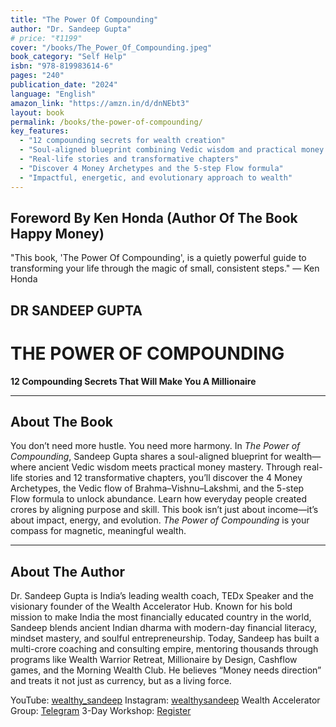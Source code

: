 ```yaml
---
title: "The Power Of Compounding"
author: "Dr. Sandeep Gupta"
# price: "₹1199"
cover: "/books/The_Power_Of_Compounding.jpeg"
book_category: "Self Help"
isbn: "978-819983614-6"
pages: "240"
publication_date: "2024"
language: "English"
amazon_link: "https://amzn.in/d/dnNEbt3"
layout: book
permalink: /books/the-power-of-compounding/
key_features:
  - "12 compounding secrets for wealth creation"
  - "Soul-aligned blueprint combining Vedic wisdom and practical money mastery"
  - "Real-life stories and transformative chapters"
  - "Discover 4 Money Archetypes and the 5-step Flow formula"
  - "Impactful, energetic, and evolutionary approach to wealth"
---
```


## Foreword By Ken Honda (Author Of The Book Happy Money)

"This book, 'The Power Of Compounding', is a quietly powerful guide to transforming your life through the magic of small, consistent steps."
— Ken Honda

## DR SANDEEP GUPTA

<!-- **AMAZON #1 BESTSELLER** -->

# THE POWER OF COMPOUNDING

**12 Compounding Secrets That Will Make You A Millionaire**

---

## About The Book

You don’t need more hustle. You need more harmony. In *The Power of Compounding*, Sandeep Gupta shares a soul-aligned blueprint for wealth—where ancient Vedic wisdom meets practical money mastery. Through real-life stories and 12 transformative chapters, you’ll discover the 4 Money Archetypes, the Vedic flow of Brahma–Vishnu–Lakshmi, and the 5-step Flow formula to unlock abundance. Learn how everyday people created crores by aligning purpose and skill. This book isn’t just about income—it’s about impact, energy, and evolution. *The Power of Compounding* is your compass for magnetic, meaningful wealth.

---

## About The Author

Dr. Sandeep Gupta is India’s leading wealth coach, TEDx Speaker and the visionary founder of the Wealth Accelerator Hub. Known for his bold mission to make India the most financially educated country in the world, Sandeep blends ancient Indian dharma with modern-day financial literacy, mindset mastery, and soulful entrepreneurship. Today, Sandeep has built a multi-crore coaching and consulting empire, mentoring thousands through programs like Wealth Warrior Retreat, Millionaire by Design, Cashflow games, and the Morning Wealth Club. He believes “Money needs direction” and treats it not just as currency, but as a living force.

YouTube: [wealthy_sandeep](http://www.youtube.com/@wealthy_sandeep)
Instagram: [wealthysandeep](http://www.instagram.com/wealthysandeep/)
Wealth Accelerator Group: [Telegram](t.me/joinchat/HdU1PqHUKIev0D_ID-FQ)
3-Day Workshop: [Register](http://workshop.wealthysandeep.com/3dws-wa)